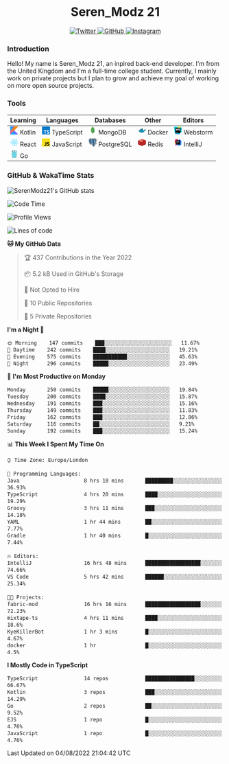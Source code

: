 <div align="center">
  <h1>Seren_Modz 21</h1>
  <a href="https://twitter.com/SerenModz21">
    <img alt="Twitter" src="https://img.shields.io/badge/twitter%20-%231DA1F2.svg?&style=for-the-badge&logo=Twitter&logoColor=white">
  </a>
  <a href="https://github.com/SerenModz21">
    <img alt="GitHub" src="https://img.shields.io/badge/github%20-%23121011.svg?&style=for-the-badge&logo=github&logoColor=white">
  </a>
  <a href="https://www.instagram.com/serenmodz21">
    <img alt="Instagram" src="https://img.shields.io/badge/instagram%20-%23E4405F.svg?&style=for-the-badge&logo=Instagram&logoColor=white">
  </a>
</div>

### Introduction

Hello! My name is Seren_Modz 21, an inpired back-end developer. I'm from the United Kingdom and I'm a full-time college student. Currently, I mainly work on private projects but I plan to grow and achieve my goal of working on more open source projects. 

### Tools

 **Learning**                                        | **Languages**                                               | **Databases**                                               | **Other**                                           | **Editors**                                                  
-----------------------------------------------------|-------------------------------------------------------------|-------------------------------------------------------------|-----------------------------------------------------|--------------------------------------------------------------
 <img width="19px" src="./assets/kotlin.svg"> Kotlin | <img width="19px" src="./assets/typescript.svg"> TypeScript | <img width="19px" src="./assets/mongodb.svg"> MongoDB       | <img width="19px" src="./assets/docker.svg"> Docker | <img width="19px" src="./assets/webstorm.svg"> Webstorm      
 <img width="19px" src="./assets/react.svg"> React   | <img width="19px" src="./assets/javascript.svg"> JavaScript | <img width="19px" src="./assets/postgresql.svg"> PostgreSQL | <img width="19px" src="./assets/redis.svg"> Redis   | <img width="19px" src="./assets/intellij-idea.svg"> IntelliJ
 <img width="19px" src="./assets/go.svg"> Go         |                                                             |                                                             |                                                     |                                                                                                               

### GitHub & WakaTime Stats

![SerenModz21's GitHub stats](https://github-readme-stats.vercel.app/api?username=SerenModz21&show_icons=true&theme=dark)

<!--START_SECTION:waka-->
![Code Time](http://img.shields.io/badge/Code%20Time-1%2C534%20hrs%2015%20mins-blue)

![Profile Views](http://img.shields.io/badge/Profile%20Views-26-blue)

![Lines of code](https://img.shields.io/badge/From%20Hello%20World%20I%27ve%20Written-13%20Thousand%20lines%20of%20code-blue)

**🐱 My GitHub Data** 

> 🏆 437 Contributions in the Year 2022
 > 
> 📦 5.2 kB Used in GitHub's Storage 
 > 
> 🚫 Not Opted to Hire
 > 
> 📜 10 Public Repositories 
 > 
> 🔑 5 Private Repositories  
 > 
**I'm a Night 🦉** 

```text
🌞 Morning    147 commits    ███░░░░░░░░░░░░░░░░░░░░░░   11.67% 
🌆 Daytime    242 commits    ████░░░░░░░░░░░░░░░░░░░░░   19.21% 
🌃 Evening    575 commits    ███████████░░░░░░░░░░░░░░   45.63% 
🌙 Night      296 commits    █████░░░░░░░░░░░░░░░░░░░░   23.49%

```
📅 **I'm Most Productive on Monday** 

```text
Monday       250 commits    █████░░░░░░░░░░░░░░░░░░░░   19.84% 
Tuesday      200 commits    ████░░░░░░░░░░░░░░░░░░░░░   15.87% 
Wednesday    191 commits    ███░░░░░░░░░░░░░░░░░░░░░░   15.16% 
Thursday     149 commits    ███░░░░░░░░░░░░░░░░░░░░░░   11.83% 
Friday       162 commits    ███░░░░░░░░░░░░░░░░░░░░░░   12.86% 
Saturday     116 commits    ██░░░░░░░░░░░░░░░░░░░░░░░   9.21% 
Sunday       192 commits    ███░░░░░░░░░░░░░░░░░░░░░░   15.24%

```


📊 **This Week I Spent My Time On** 

```text
⌚︎ Time Zone: Europe/London

💬 Programming Languages: 
Java                     8 hrs 18 mins       █████████░░░░░░░░░░░░░░░░   36.93% 
TypeScript               4 hrs 20 mins       ████░░░░░░░░░░░░░░░░░░░░░   19.29% 
Groovy                   3 hrs 11 mins       ███░░░░░░░░░░░░░░░░░░░░░░   14.18% 
YAML                     1 hr 44 mins        ██░░░░░░░░░░░░░░░░░░░░░░░   7.77% 
Gradle                   1 hr 40 mins        █░░░░░░░░░░░░░░░░░░░░░░░░   7.44%

🔥 Editors: 
IntelliJ                 16 hrs 48 mins      ██████████████████░░░░░░░   74.66% 
VS Code                  5 hrs 42 mins       ██████░░░░░░░░░░░░░░░░░░░   25.34%

🐱‍💻 Projects: 
fabric-mod               16 hrs 16 mins      ██████████████████░░░░░░░   72.23% 
mixtape-ts               4 hrs 11 mins       ████░░░░░░░░░░░░░░░░░░░░░   18.6% 
KyeKillerBot             1 hr 3 mins         █░░░░░░░░░░░░░░░░░░░░░░░░   4.67% 
docker                   1 hr                █░░░░░░░░░░░░░░░░░░░░░░░░   4.5%

```

**I Mostly Code in TypeScript** 

```text
TypeScript               14 repos            ████████████████░░░░░░░░░   66.67% 
Kotlin                   3 repos             ███░░░░░░░░░░░░░░░░░░░░░░   14.29% 
Go                       2 repos             ██░░░░░░░░░░░░░░░░░░░░░░░   9.52% 
EJS                      1 repo              █░░░░░░░░░░░░░░░░░░░░░░░░   4.76% 
JavaScript               1 repo              █░░░░░░░░░░░░░░░░░░░░░░░░   4.76%

```



 Last Updated on 04/08/2022 21:04:42 UTC
<!--END_SECTION:waka-->
